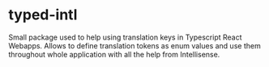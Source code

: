 # typed-intl

Small package used to help using translation keys in Typescript React Webapps. Allows to define translation tokens as enum values and use them throughout whole application with all the help from Intellisense.
